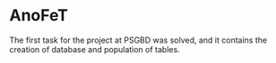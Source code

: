 # AnoFeT


The first task for the project at PSGBD was solved, and it contains the creation of database and population of tables.
